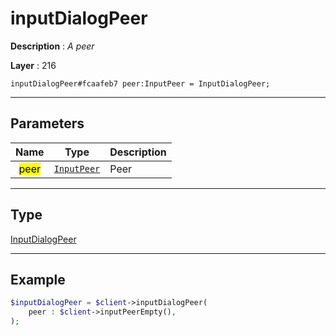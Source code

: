 # inputDialogPeer

**Description** : *A peer*

**Layer** : 216

```tl
inputDialogPeer#fcaafeb7 peer:InputPeer = InputDialogPeer;
```

---

## Parameters

| Name | Type | Description |
| :---: | :---: | :--- |
| <mark>peer</mark> | [`InputPeer`](type/InputPeer) | Peer |

---

## Type

[InputDialogPeer](type/InputDialogPeer)

---

## Example

```php
$inputDialogPeer = $client->inputDialogPeer(
	peer : $client->inputPeerEmpty(),
);
```
